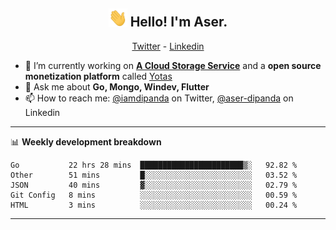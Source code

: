 <h2 align="center"> <img src="https://github.com/gabriel-TheCode/gabriel-TheCode/blob/master/gifs/Hi.gif" width="30px"> Hello! I'm Aser.</h2>
<p align="center">
  <a href="https://twitter.com/iamdipanda">Twitter</a> - 
  <a href="https://www.linkedin.com/in/aser-dipanda/">Linkedin</a>
</p>


- 🔭 I’m currently working on **[A Cloud Storage Service](https://gamesmania.io)** and a **open source monetization platform** called [Yotas](https://github.com/osscameroon/yotas)
- 💬 Ask me about **Go, Mongo, Windev, Flutter**
- 📫 How to reach me: [@iamdipanda](https://twitter.com/iamdipanda) on Twitter, [@aser-dipanda](https://www.linkedin.com/in/aser-dipanda/) on Linkedin

-------

📊 **Weekly development breakdown**

<!--START_SECTION:waka-->
```text
Go           22 hrs 28 mins  ███████████████████████▒░   92.82 % 
Other        51 mins         █░░░░░░░░░░░░░░░░░░░░░░░░   03.52 % 
JSON         40 mins         ▓░░░░░░░░░░░░░░░░░░░░░░░░   02.79 % 
Git Config   8 mins          ░░░░░░░░░░░░░░░░░░░░░░░░░   00.59 % 
HTML         3 mins          ░░░░░░░░░░░░░░░░░░░░░░░░░   00.24 % 
```
<!--END_SECTION:waka-->

-------
